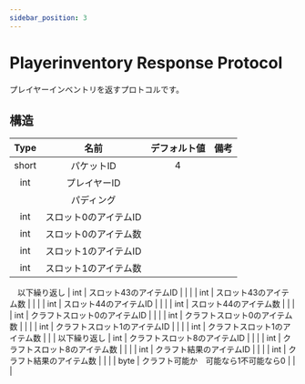 ```yaml
---
sidebar_position: 3
---
```


# Playerinventory Response Protocol

プレイヤーインベントリを返すプロトコルです。

## 構造

| Type  | 名前                               | デフォルト値 | 備考 | 
| :---: | :--------------------------------: | :----------: | :--: | 
| short | パケットID                          | 4            |      | 
| int   | プレイヤーID                         |              |      | 
|       | パディング                           |              |      | 
| int   | スロット0のアイテムID                 |              |      | 
| int   | スロット0のアイテム数                 |              |      |
| int   | スロット1のアイテムID                 |              |      |
| int   | スロット1のアイテム数                 |              |      |
　以下繰り返し 
| int   | スロット43のアイテムID                |              |      | 
| int   | スロット43のアイテム数                |              |      | 
| int   | スロット44のアイテムID                |              |      | 
| int   | スロット44のアイテム数                |              |      |
| int   | クラフトスロット0のアイテムID          |              |      |
| int   | クラフトスロット0のアイテム数          |              |      | 
| int   | クラフトスロット1のアイテムID          |              |      | 
| int   | クラフトスロット1のアイテム数          |              |      | 
 以下繰り返し
| int   | クラフトスロット8のアイテムID          |              |      |
| int   | クラフトスロット8のアイテム数          |              |      |
| int   | クラフト結果のアイテムID              |              |      |
| int   | クラフト結果のアイテム数              |              |      |
| byte  | クラフト可能か　可能なら1不可能なら0   |              |      |
